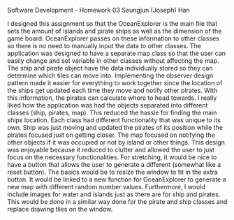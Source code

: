 Software Development - Homework 03
Seungjun (Joseph) Han

I designed this assignment so that the OceanExplorer is the main file that sets
the amount of islands and pirate ships as well as the dimension of the game
board. OceanExplorer passes on these information to other classes so there is no
need to manually input the data to other classes. The application was designed
to have a separate map class so that the user can easily change and set variable
in other classes without affecting the map. The ship and pirate object have the
data individually stored so they can determine which tiles can move into.
Implementing the observer design pattern made it easier for everything to work 
together since the location of the ships get updated each time they move and
notify other pirates. With this information, the pirates can calculate where to 
head towards.  I really liked how the application was had the objects separated 
into different classes (ship, pirates, map). This reduced the hassle for finding
the main ships location. Each class had different functionality that was unique
to its own. Ship was just moving and updated the pirates of its position while
the pirates focused just on getting closer. The map focused on notifying the 
other objects if it was occupied or not by island or other things. This design
was enjoyable because it reduced to clutter and allowed the user to just focus
on the necessary functionalities. For stretching, it would be nice to have a
button that allows the user to generate a different (somewhat like a reset
button). The basics would be to resize the window to fit in the extra button.
It would be linked to a new function for OceanExplorer to generate a new map
with different random number values. Furthermore, I would include images for
water and islands just as there are for ship and pirates. This would be done in
a similar way done for the pirate and ship classes and replace drawing tiles on
the window.
